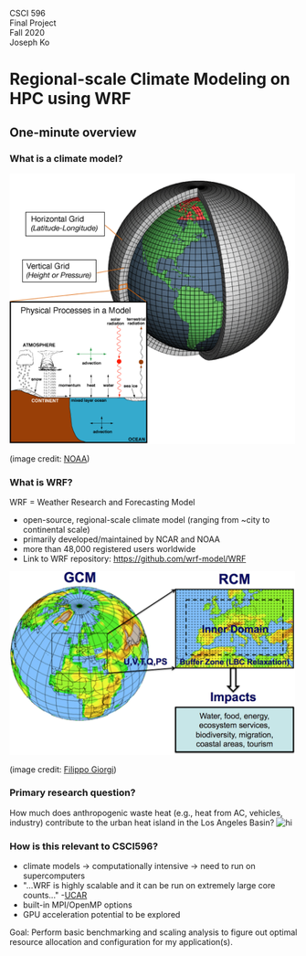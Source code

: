 CSCI 596<br/>
Final Project<br/>
Fall 2020<br/>
Joseph Ko

# Regional-scale Climate Modeling on HPC using WRF

## One-minute overview

### What is a climate model?
<img src="images/climate_model_schematic.png" width="500" alt="hi" class="inline"/>

(image credit: [NOAA](https://www.climate.gov/file/atmosphericmodelschematicpng))

### What is WRF?
WRF = Weather Research and Forecasting Model 
- open-source, regional-scale climate model (ranging from ~city to continental scale)
- primarily developed/maintained by NCAR and NOAA
- more than 48,000 registered users worldwide
- Link to WRF repository: https://github.com/wrf-model/WRF

<img src="images/rcm_schematic.jpg" width="500" alt="hi" class="inline"/>

(image credit: [Filippo Giorgi](https://agupubs.onlinelibrary.wiley.com/doi/10.1029/2018JD030094))

### Primary research question?
How much does anthropogenic waste heat (e.g., heat from AC, vehicles, industry) contribute to the urban heat island in the Los Angeles Basin?
<img src="images/UHI.jpg" width="500" alt="hi" class="inline"/>

### How is this relevant to CSCI596?
- climate models -> computationally intensive -> need to run on supercomputers
- "...WRF is highly scalable and it can be run on extremely large core counts..." -[UCAR](https://www2.cisl.ucar.edu/resources/optimizing-wrf-performance)
- built-in MPI/OpenMP options
- GPU acceleration potential to be explored

Goal: Perform basic benchmarking and scaling analysis to figure out optimal resource allocation and configuration for my application(s).
